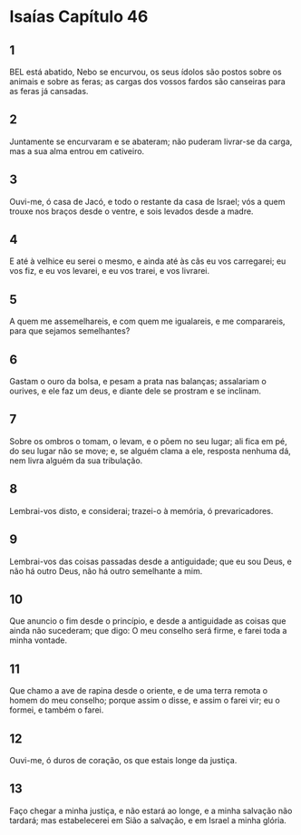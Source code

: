 # Isaías Capítulo 46

## 1
BEL está abatido, Nebo se encurvou, os seus ídolos são postos sobre os animais e sobre as feras; as cargas dos vossos fardos são canseiras para as feras já cansadas.

## 2
Juntamente se encurvaram e se abateram; não puderam livrar-se da carga, mas a sua alma entrou em cativeiro.

## 3
Ouvi-me, ó casa de Jacó, e todo o restante da casa de Israel; vós a quem trouxe nos braços desde o ventre, e sois levados desde a madre.

## 4
E até à velhice eu serei o mesmo, e ainda até às cãs eu vos carregarei; eu vos fiz, e eu vos levarei, e eu vos trarei, e vos livrarei.

## 5
A quem me assemelhareis, e com quem me igualareis, e me comparareis, para que sejamos semelhantes?

## 6
Gastam o ouro da bolsa, e pesam a prata nas balanças; assalariam o ourives, e ele faz um deus, e diante dele se prostram e se inclinam.

## 7
Sobre os ombros o tomam, o levam, e o põem no seu lugar; ali fica em pé, do seu lugar não se move; e, se alguém clama a ele, resposta nenhuma dá, nem livra alguém da sua tribulação.

## 8
Lembrai-vos disto, e considerai; trazei-o à memória, ó prevaricadores.

## 9
Lembrai-vos das coisas passadas desde a antiguidade; que eu sou Deus, e não há outro Deus, não há outro semelhante a mim.

## 10
Que anuncio o fim desde o princípio, e desde a antiguidade as coisas que ainda não sucederam; que digo: O meu conselho será firme, e farei toda a minha vontade.

## 11
Que chamo a ave de rapina desde o oriente, e de uma terra remota o homem do meu conselho; porque assim o disse, e assim o farei vir; eu o formei, e também o farei.

## 12
Ouvi-me, ó duros de coração, os que estais longe da justiça.

## 13
Faço chegar a minha justiça, e não estará ao longe, e a minha salvação não tardará; mas estabelecerei em Sião a salvação, e em Israel a minha glória.

